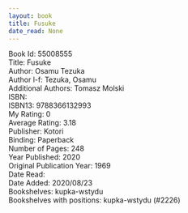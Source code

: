 ```yaml
---
layout: book
title: Fusuke
date_read: None
---
```


Book Id: 55008555<br />
Title: Fusuke<br />
Author: Osamu Tezuka<br />
Author l-f: Tezuka, Osamu<br />
Additional Authors: Tomasz Molski<br />
ISBN: <br />
ISBN13: 9788366132993<br />
My Rating: 0<br />
Average Rating: 3.18<br />
Publisher: Kotori<br />
Binding: Paperback<br />
Number of Pages: 248<br />
Year Published: 2020<br />
Original Publication Year: 1969<br />
Date Read: <br />
Date Added: 2020/08/23<br />
Bookshelves: kupka-wstydu<br />
Bookshelves with positions: kupka-wstydu (#2226)<br />


